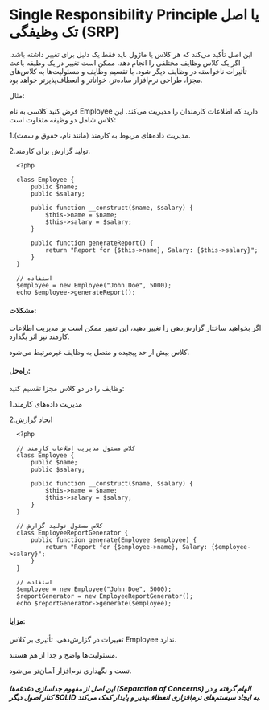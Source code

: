 # Single Responsibility Principle یا اصل تک وظیفگی (SRP)

این اصل تأکید می‌کند که هر کلاس یا ماژول باید فقط یک دلیل برای تغییر داشته باشد. اگر یک کلاس وظایف مختلفی را انجام دهد، ممکن است تغییر در یک وظیفه باعث تأثیرات ناخواسته در وظایف دیگر شود. با تقسیم 
وظایف و مسئولیت‌ها به کلاس‌های مجزا، طراحی نرم‌افزار ساده‌تر، خواناتر و انعطاف‌پذیرتر خواهد بود.

مثال:

فرض کنید کلاسی به نام Employee دارید که اطلاعات کارمندان را مدیریت می‌کند. این کلاس شامل دو وظیفه متفاوت است:

1.مدیریت داده‌های مربوط به کارمند (مانند نام، حقوق و سمت).

2.تولید گزارش برای کارمند.

      <?php
      
      class Employee {
          public $name;
          public $salary;
      
          public function __construct($name, $salary) {
              $this->name = $name;
              $this->salary = $salary;
          }
      
          public function generateReport() {
              return "Report for {$this->name}, Salary: {$this->salary}";
          }
      }
      
      // استفاده
      $employee = new Employee("John Doe", 5000);
      echo $employee->generateReport();
#### مشکلات:

اگر بخواهید ساختار گزارش‌دهی را تغییر دهید، این تغییر ممکن است بر مدیریت اطلاعات کارمند نیز اثر بگذارد.

کلاس بیش از حد پیچیده و متصل به وظایف غیرمرتبط می‌شود.


#### راه‌حل:

وظایف را در دو کلاس مجزا تقسیم کنید:

1.مدیریت داده‌های کارمند

2.ایجاد گزارش

      <?php
      
      // کلاس مسئول مدیریت اطلاعات کارمند
      class Employee {
          public $name;
          public $salary;
      
          public function __construct($name, $salary) {
              $this->name = $name;
              $this->salary = $salary;
          }
      }
      
      // کلاس مسئول تولید گزارش
      class EmployeeReportGenerator {
          public function generate(Employee $employee) {
              return "Report for {$employee->name}, Salary: {$employee->salary}";
          }
      }
      
      // استفاده
      $employee = new Employee("John Doe", 5000);
      $reportGenerator = new EmployeeReportGenerator();
      echo $reportGenerator->generate($employee);


#### مزایا:

تغییرات در گزارش‌دهی، تأثیری بر کلاس Employee ندارد.

مسئولیت‌ها واضح و جدا از هم هستند.

تست و نگهداری نرم‌افزار آسان‌تر می‌شود.

##### این اصل از مفهوم جداسازی دغدغه‌ها (Separation of Concerns) الهام گرفته و در کنار اصول دیگر SOLID به ایجاد سیستم‌های نرم‌افزاری انعطاف‌پذیر و پایدار کمک می‌کند.
